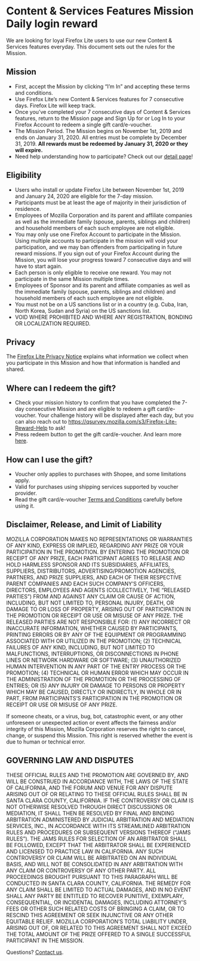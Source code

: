 # Content & Services Features Mission Daily login reward
We are looking for loyal Firefox Lite users to use our new Content & Services features everyday. This document sets out the rules for the Mission. 

## Mission
* First, accept the Mission by clicking “I’m In” and accepting these terms and conditions. 
* Use Firefox Lite’s new Content & Services  features for 7 consecutive days. Firefox Lite will keep track. 
* Once you’ve completed your 7 consecutive days of Content & Services features, return to the Mission page and Sign Up for or Log In to your Firefox Account to redeem a single gift card/e-voucher.
* The Mission Period. The Mission begins on November 1st, 2019 and ends on January 31, 2020. All entries must be complete by December 31, 2019. **All rewards must be redeemed by January 31, 2020 or they will expire.** 
* Need help understanding how to participate? Check out our [detail page](https://support.mozilla.org/kb/firefox-lite-reward-program)!

## Eligibility
* Users who install or update Firefox Lite between November 1st, 2019 and January 24, 2020 are eligible for the 7-day mission. 
* Participants must be at least the age of majority in their jurisdiction of residence. 
* Employees of Mozilla Corporation and its parent and affiliate companies as well as the immediate family (spouse, parents, siblings and children) and household members of each such employee are not eligible. 
* You may only use one Firefox Account to participate in the Mission. Using multiple accounts to participate in the mission will void your participation, and we may ban offenders from participating in future reward missions. If you sign out of your Firefox Account during the Mission, you will lose your progress toward 7 consecutive days and will have to start again. 
* Each person is only eligible to receive one reward. You may not participate in the same Mission multiple times. 
* Employees of Sponsor and its parent and affiliate companies as well as the immediate family (spouse, parents, siblings and children) and household members of each such employee are not eligible. 
* You must not be on a US sanctions list or in a country (e.g. Cuba, Iran, North Korea, Sudan and Syria) on the US sanctions list.
* VOID WHERE PROHIBITED AND WHERE ANY REGISTRATION, BONDING OR LOCALIZATION REQUIRED.

## Privacy
The [Firefox Lite Privacy Notice](https://www.mozilla.org/privacy/firefox-lite/) explains what information we collect when you participate in this Mission and how that information is handled and shared. 

## Where can I redeem the gift?
* Check your mission history to confirm that you have completed the 7-day consecutive Mission and are eligible to redeem a gift card/e-voucher. Your challenge history will be displayed after each day, but you can also reach out to https://qsurvey.mozilla.com/s3/Firefox-Lite-Reward-Help to ask!
* Press redeem button to get the gift card/e-voucher. And learn more [here](https://support.mozilla.org/kb/firefox-lite-reward-program).

## How can I use the gift?
* Voucher only applies to purchases with Shopee, and some limitations apply.
* Valid for purchases using shipping services supported by voucher provider.
* Read the gift card/e-voucher [Terms and Conditions](https://shopee.co.id/m/Mozilla-Voucher-Diskon-15RB) carefully before using it.
 
## Disclaimer, Release, and Limit of Liability  
MOZILLA CORPORATION MAKES NO REPRESENTATIONS OR WARRANTIES OF ANY KIND, EXPRESS OR IMPLIED, REGARDING ANY PRIZE OR YOUR PARTICIPATION IN THE PROMOTION. BY ENTERING THE PROMOTION OR RECEIPT OF ANY PRIZE, EACH PARTICIPANT AGREES TO RELEASE AND HOLD HARMLESS SPONSOR AND ITS SUBSIDIARIES, AFFILIATES, SUPPLIERS, DISTRIBUTORS, ADVERTISING/PROMOTION AGENCIES, PARTNERS, AND PRIZE SUPPLIERS, AND EACH OF THEIR RESPECTIVE PARENT COMPANIES AND EACH SUCH COMPANY’S OFFICERS, DIRECTORS, EMPLOYEES AND AGENTS (COLLECTIVELY, THE “RELEASED PARTIES”) FROM AND AGAINST ANY CLAIM OR CAUSE OF ACTION, INCLUDING, BUT NOT LIMITED TO, PERSONAL INJURY, DEATH, OR DAMAGE TO OR LOSS OF PROPERTY, ARISING OUT OF PARTICIPATION IN THE PROMOTION OR RECEIPT OR USE OR MISUSE OF ANY PRIZE. THE RELEASED PARTIES ARE NOT RESPONSIBLE FOR:  (1) ANY INCORRECT OR INACCURATE INFORMATION, WHETHER CAUSED BY PARTICIPANTS, PRINTING ERRORS OR BY ANY OF THE EQUIPMENT OR PROGRAMMING ASSOCIATED WITH OR UTILIZED IN THE PROMOTION; (2) TECHNICAL FAILURES OF ANY KIND, INCLUDING, BUT NOT LIMITED TO MALFUNCTIONS, INTERRUPTIONS, OR DISCONNECTIONS IN PHONE LINES OR NETWORK HARDWARE OR SOFTWARE; (3) UNAUTHORIZED HUMAN INTERVENTION IN ANY PART OF THE ENTRY PROCESS OR THE PROMOTION; (4) TECHNICAL OR HUMAN ERROR WHICH MAY OCCUR IN THE ADMINISTRATION OF THE PROMOTION OR THE PROCESSING OF ENTRIES; OR (5) ANY INJURY OR DAMAGE TO PERSONS OR PROPERTY WHICH MAY BE CAUSED, DIRECTLY OR INDIRECTLY, IN WHOLE OR IN PART, FROM PARTICIPANTS’S PARTICIPATION IN THE PROMOTION OR RECEIPT OR USE OR MISUSE OF ANY PRIZE.  

If someone cheats, or a virus, bug, bot, catastrophic event, or any other unforeseen or unexpected action or event affects the fairness and/or integrity of this Mission, Mozilla Corporation reserves the right to cancel, change, or suspend this Mission. This right is reserved whether the event is due to human or technical error. 

## GOVERNING LAW AND DISPUTES

THESE OFFICIAL RULES AND THE PROMOTION ARE GOVERNED BY, AND WILL BE CONSTRUED IN ACCORDANCE WITH, THE LAWS OF THE STATE OF CALIFORNIA, AND THE FORUM AND VENUE FOR ANY DISPUTE ARISING OUT OF OR RELATING TO THESE OFFICIAL RULES SHALL BE IN SANTA CLARA COUNTY, CALIFORNIA. IF THE CONTROVERSY OR CLAIM IS NOT OTHERWISE RESOLVED THROUGH DIRECT DISCUSSIONS OR MEDIATION, IT SHALL THEN BE RESOLVED BY FINAL AND BINDING ARBITRATION ADMINISTERED BY JUDICIAL ARBITRATION AND MEDIATION SERVICES, INC., IN ACCORDANCE WITH ITS STREAMLINED ARBITRATION RULES AND PROCEDURES OR SUBSEQUENT VERSIONS THEREOF (“JAMS RULES”). THE JAMS RULES FOR SELECTION OF AN ARBITRATOR SHALL BE FOLLOWED, EXCEPT THAT THE ARBITRATOR SHALL BE EXPERIENCED AND LICENSED TO PRACTICE LAW IN CALIFORNIA. ANY SUCH CONTROVERSY OR CLAIM WILL BE ARBITRATED ON AN INDIVIDUAL BASIS, AND WILL NOT BE CONSOLIDATED IN ANY ARBITRATION WITH ANY CLAIM OR CONTROVERSY OF ANY OTHER PARTY. ALL PROCEEDINGS BROUGHT PURSUANT TO THIS PARAGRAPH WILL BE CONDUCTED IN SANTA CLARA COUNTY, CALIFORNIA. THE REMEDY FOR ANY CLAIM SHALL BE LIMITED TO ACTUAL DAMAGES, AND IN NO EVENT SHALL ANY PARTY BE ENTITLED TO RECOVER PUNITIVE, EXEMPLARY, CONSEQUENTIAL, OR INCIDENTAL DAMAGES, INCLUDING ATTORNEY’S FEES OR OTHER SUCH RELATED COSTS OF BRINGING A CLAIM, OR TO RESCIND THIS AGREEMENT OR SEEK INJUNCTIVE OR ANY OTHER EQUITABLE RELIEF. MOZILLA CORPORATION’S TOTAL LIABILITY UNDER, ARISING OUT OF, OR RELATED TO THIS AGREEMENT SHALL NOT EXCEED THE TOTAL AMOUNT OF THE PRIZE OFFERED TO A SINGLE SUCCESSFUL PARTICIPANT IN THE MISSION. 

Questions? [Contact us](https://qsurvey.mozilla.com/s3/Firefox-Lite-Reward-Help).

